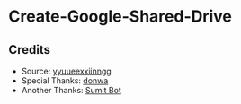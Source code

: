 # Create-Google-Shared-Drive

## Credits

* Source: [yyuueexxiinngg](https://github.com/yyuueexxiinngg/some-scripts/blob/master/workers/google/drive/create-share-teamdrive.js)
* Special Thanks: [donwa](https://github.com/donwa/goindex)
* Another Thanks: [Sumit Bot](https://t.me/isumitbot)

